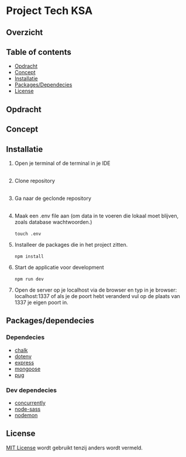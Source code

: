 # Project Tech KSA

## Overzicht

## Table of contents

-   [Opdracht](##Opdracht)
-   [Concept](##Concept)
-   [Installatie](##Installatie)
-   [Packages/Dependecies](##Packages/dependecies)
-   [License](##License)

## Opdracht

## Concept

## Installatie

1. Open je terminal of de terminal in je IDE<br><br>

2. Clone repository <br><br>

3. Ga naar de geclonde repository <br><br>

4. Maak een .env file aan (om data in te voeren die lokaal moet blijven, zoals database wachtwoorden.) <br><br>
   `touch .env`

5. Installeer de packages die in het project zitten. <br><br>
   `npm install`

6. Start de applicatie voor development <br><br>
   `npm run dev`

7. Open de server op je localhost via de browser en typ in je browser: localhost:1337 of als je de poort hebt veranderd vul op de plaats van 1337 je eigen poort in.

## Packages/dependecies

### Dependecies

-   [chalk](https://www.npmjs.com/package/chalk)
-   [dotenv](https://www.npmjs.com/package/dotenv)
-   [express](https://www.npmjs.com/package/express)
-   [mongoose](https://www.npmjs.com/package/mongoose)
-   [pug](https://www.npmjs.com/package/pug)

### Dev dependecies

-   [concurrently](https://www.npmjs.com/package/concurrently)
-   [node-sass](https://www.npmjs.com/package/node-sass)
-   [nodemon](https://www.npmjs.com/package/nodemon)

## License

[MIT License]() wordt gebruikt tenzij anders wordt vermeld.
